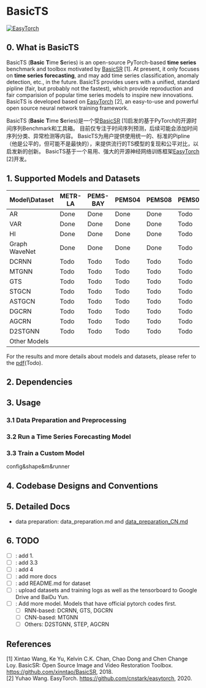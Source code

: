 # BasicTS

[![EasyTorch](https://img.shields.io/badge/Developing%20with-EasyTorch-2077ff.svg)](https://github.com/cnstark/easytorch)

## 0. What is BasicTS

BasicTS (**Basic** **T**ime **S**eries) is an open-source PyTorch-based **time series** benchmark and toolbox motivated by [BasicSR](https://github.com/xinntao/BasicSR) [1].
At present, it only focuses on **time series forecasting**, and may add time series classification, anomaly detection, etc., in the future.
BasicTS provides users with a unified, standard pipline (fair, but probably not the fastest), which provide reproduction and fair comparision of popular time series models to inspire new innovations.
BasicTS is developed based on [EasyTorch](https://github.com/cnstark/easytorch) [2], an easy-to-use and powerful open source neural network training framework.

BasicTS (**Basic** **T**ime **S**eries)是一个受[BasicSR](https://github.com/xinntao/BasicSR) [1]启发的基于PyTorch的开源时间序列Benchmark和工具箱。
目前仅专注于时间序列预测，后续可能会添加时间序列分类、异常检测等内容。
BasicTS为用户提供使用统一的、标准的Pipline（他是公平的，但可能不是最快的），来提供流行的TS模型的复现和公平对比，以启发新的创新。
BasicTS基于一个易用、强大的开源神经网络训练框架[EasyTorch](https://github.com/cnstark/easytorch) [2]开发。

## 1. Supported Models and Datasets

| Model\Dataset | METR-LA | PEMS-BAY | PEMS04 | PEMS08 | PEMS03 | PEMS07 | Other Datasets |
| ------------- | ------- | -------- | ------ | ------ | ------ | ------ | -------------- |
| AR            | Done    | Done     | Done   | Done   | Todo   | Todo   |                |
| VAR           | Done    | Done     | Done   | Done   | Todo   | Todo   |                |
| HI            | Done    | Done     | Done   | Done   | Todo   | Todo   |                |
| Graph WaveNet | Done    | Done     | Done   | Done   | Todo   | Todo   |                |
| DCRNN         | Todo    | Todo     | Todo   | Todo   | Todo   | Todo   |                |
| MTGNN         | Todo    | Todo     | Todo   | Todo   | Todo   | Todo   |                |
| GTS           | Todo    | Todo     | Todo   | Todo   | Todo   | Todo   |                |
| STGCN         | Todo    | Todo     | Todo   | Todo   | Todo   | Todo   |                |
| ASTGCN        | Todo    | Todo     | Todo   | Todo   | Todo   | Todo   |                |
| DGCRN         | Todo    | Todo     | Todo   | Todo   | Todo   | Todo   |                |
| AGCRN         | Todo    | Todo     | Todo   | Todo   | Todo   | Todo   |                |
| D2STGNN       | Todo    | Todo     | Todo   | Todo   | Todo   | Todo   |                |
| Other Models  |         |          |        |        |        |        |                |
For the results and more details about models and datasets, please refer to the [pdf](TODO)(Todo).

## 2. Dependencies

## 3. Usage

### 3.1 Data Preparation and Preprocessing

### 3.2 Run a Time Series Forecasting Model

### 3.3 Train a Custom Model

config&shape&m&runner

## 4. Codebase Designs and Conventions

## 5. Detailed Docs

- data preparation: data_preparation.md and [data_preparation_CN.md](docs/data_preparation_CN.md)

## 6. TODO

- [ ] : add 1.
- [ ] : add 3.3
- [ ] : add 4
- [ ] : add more docs
- [ ] : add README.md for dataset
- [ ] : upload datasets and training logs as well as the tensorboard to Google Drive and BaiDu Yun.
- [ ] : Add more model. Models that have official pytorch codes first.
  - [ ] RNN-based: DCRNN, GTS, DGCRN
  - [ ] CNN-based: MTGNN
  - [ ] Others: D2STGNN, STEP, AGCRN

## References

[1] Xintao Wang, Ke Yu, Kelvin C.K. Chan, Chao Dong and Chen Change Loy. BasicSR: Open Source Image and Video Restoration Toolbox. <https://github.com/xinntao/BasicSR>, 2018.\
[2] Yuhao Wang. EasyTorch. <https://github.com/cnstark/easytorch>, 2020.
